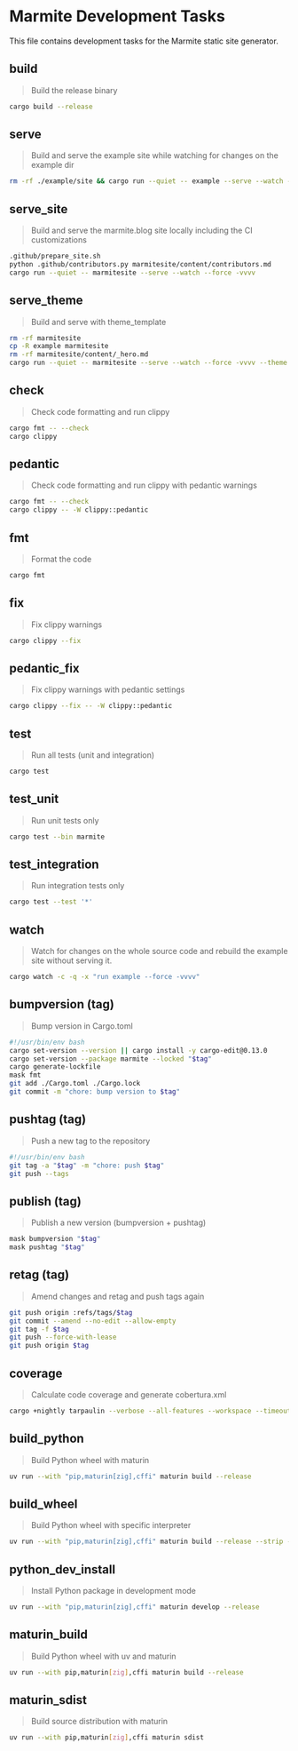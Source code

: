 # Marmite Development Tasks

This file contains development tasks for the Marmite static site generator.

## build

> Build the release binary

~~~bash
cargo build --release
~~~

## serve

> Build and serve the example site while watching for changes on the example dir

~~~bash
rm -rf ./example/site && cargo run --quiet -- example --serve --watch --force -vvvv
~~~

## serve_site

> Build and serve the marmite.blog site locally including the CI customizations

~~~bash
.github/prepare_site.sh
python .github/contributors.py marmitesite/content/contributors.md
cargo run --quiet -- marmitesite --serve --watch --force -vvvv
~~~

## serve_theme

> Build and serve with theme_template

~~~bash
rm -rf marmitesite
cp -R example marmitesite
rm -rf marmitesite/content/_hero.md
cargo run --quiet -- marmitesite --serve --watch --force -vvvv --theme theme_template
~~~

## check

> Check code formatting and run clippy

~~~bash
cargo fmt -- --check
cargo clippy
~~~

## pedantic

> Check code formatting and run clippy with pedantic warnings

~~~bash
cargo fmt -- --check
cargo clippy -- -W clippy::pedantic
~~~

## fmt

> Format the code

~~~bash
cargo fmt
~~~

## fix

> Fix clippy warnings

~~~bash
cargo clippy --fix
~~~

## pedantic_fix

> Fix clippy warnings with pedantic settings

~~~bash
cargo clippy --fix -- -W clippy::pedantic
~~~

## test

> Run all tests (unit and integration)

~~~bash
cargo test
~~~

## test_unit

> Run unit tests only

~~~bash
cargo test --bin marmite
~~~

## test_integration

> Run integration tests only

~~~bash
cargo test --test '*'
~~~

## watch

> Watch for changes on the whole source code  and rebuild the example site without serving it.

~~~bash
cargo watch -c -q -x "run example --force -vvvv"
~~~

## bumpversion (tag)

> Bump version in Cargo.toml

~~~bash
#!/usr/bin/env bash
cargo set-version --version || cargo install -y cargo-edit@0.13.0
cargo set-version --package marmite --locked "$tag"
cargo generate-lockfile
mask fmt
git add ./Cargo.toml ./Cargo.lock
git commit -m "chore: bump version to $tag"
~~~

## pushtag (tag)

> Push a new tag to the repository

~~~bash
#!/usr/bin/env bash
git tag -a "$tag" -m "chore: push $tag"
git push --tags
~~~

## publish (tag)

> Publish a new version (bumpversion + pushtag)

~~~bash
mask bumpversion "$tag"
mask pushtag "$tag"
~~~

## retag (tag)

> Amend changes and retag and push tags again

~~~bash
git push origin :refs/tags/$tag
git commit --amend --no-edit --allow-empty
git tag -f $tag
git push --force-with-lease
git push origin $tag
~~~

## coverage

> Calculate code coverage and generate cobertura.xml

~~~bash
cargo +nightly tarpaulin --verbose --all-features --workspace --timeout 120 --out xml
~~~

## build_python

> Build Python wheel with maturin

~~~bash
uv run --with "pip,maturin[zig],cffi" maturin build --release
~~~

## build_wheel

> Build Python wheel with specific interpreter

~~~bash
uv run --with "pip,maturin[zig],cffi" maturin build --release --strip --interpreter python3
~~~

## python_dev_install

> Install Python package in development mode

~~~bash
uv run --with "pip,maturin[zig],cffi" maturin develop --release
~~~

## maturin_build

> Build Python wheel with uv and maturin

~~~bash
uv run --with pip,maturin[zig],cffi maturin build --release
~~~

## maturin_sdist

> Build source distribution with maturin

~~~bash
uv run --with pip,maturin[zig],cffi maturin sdist
~~~
